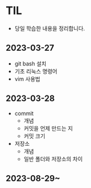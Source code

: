 # TIL
- 당일 학습한 내용을 정리합니다.

## 2023-03-27
- git bash 설치
- 기초 리눅스 명령어
- vim 사용법


## 2023-03-28
- commit
    - 개념
    - 커밋을 언제 만드는 지
    - 커밋 크기
- 저장소
    - 개념
    - 일반 폴더와 저장소의 차이

    
## 2023-08-29~